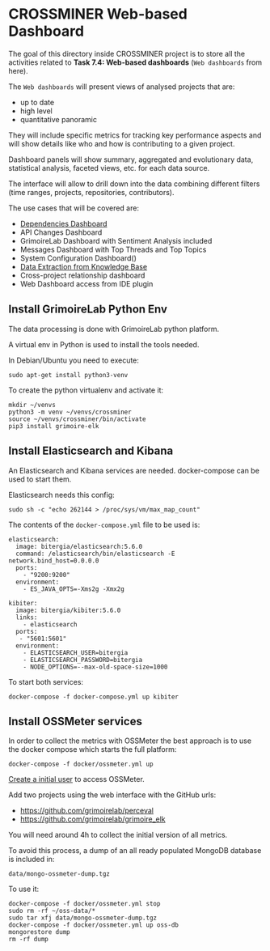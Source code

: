# CROSSMINER Web-based Dashboard

The goal of this directory inside CROSSMINER project is to store all the activities related to **Task 7.4: Web-based dashboards** (`Web dashboards` from here).

The `Web dashboards` will present views of analysed projects that are:

* up to date
* high level
* quantitative panoramic

They will include specific metrics for tracking key performance aspects and will show details like who and how is contributing to a given project.

Dashboard panels will show summary, aggregated and evolutionary data, statistical analysis, faceted views, etc. for each data source.

The interface will allow to drill down into the data combining different filters (time ranges, projects, repositories, contributors).

The use cases that will be covered are:

* [Dependencies Dashboard](dependencies)
* API Changes Dashboard
* GrimoireLab Dashboard with Sentiment Analysis included
* Messages Dashboard with Top Threads and Top Topics
* System Configuration Dashboard()
* [Data Extraction from Knowledge Base](ossmeter-metrics)
* Cross-project relationship dashboard
* Web Dashboard access from IDE plugin

## Install GrimoireLab Python Env

The data processing is done with GrimoireLab python platform.

A virtual env in Python is used to install the tools needed.

In Debian/Ubuntu you need to execute:

`sudo apt-get install python3-venv`

To create the python virtualenv and activate it:

```
mkdir ~/venvs
python3 -m venv ~/venvs/crossminer
source ~/venvs/crossminer/bin/activate
pip3 install grimoire-elk
```

## Install Elasticsearch and Kibana

An Elasticsearch and Kibana services are needed. docker-compose can be used to start them.

Elasticsearch needs this config:

`sudo sh -c "echo 262144 > /proc/sys/vm/max_map_count"`

The contents of the `docker-compose.yml` file to be used is:

```
elasticsearch:
  image: bitergia/elasticsearch:5.6.0
  command: /elasticsearch/bin/elasticsearch -E network.bind_host=0.0.0.0
  ports:
    - "9200:9200"
  environment:
    - ES_JAVA_OPTS=-Xms2g -Xmx2g

kibiter:
  image: bitergia/kibiter:5.6.0
  links:
    - elasticsearch
  ports:
   - "5601:5601"
  environment:
    - ELASTICSEARCH_USER=bitergia
    - ELASTICSEARCH_PASSWORD=bitergia
    - NODE_OPTIONS=--max-old-space-size=1000
```

To start both services:

`docker-compose -f docker-compose.yml up kibiter`

## Install OSSMeter services

In order to collect the metrics with OSSMeter the best approach is to
use the docker compose which starts the full platform:

`docker-compose -f docker/ossmeter.yml up`

[Create a initial user](https://github.com/ossmeter/ossmeter/wiki/FAQ#adding-the-first-user-in-the-local-web-application) to access OSSMeter.

Add two projects using the web interface with the GitHub urls:

* https://github.com/grimoirelab/perceval
* https://github.com/grimoirelab/grimoire_elk

You will need around 4h to collect the initial version of all metrics.

To avoid this process, a dump of an all ready populated MongoDB database is included in:

`data/mongo-ossmeter-dump.tgz`

To use it:

```
docker-compose -f docker/ossmeter.yml stop
sudo rm -rf ~/oss-data/*
sudo tar xfj data/mongo-ossmeter-dump.tgz
docker-compose -f docker/ossmeter.yml up oss-db
mongorestore dump
rm -rf dump
```

